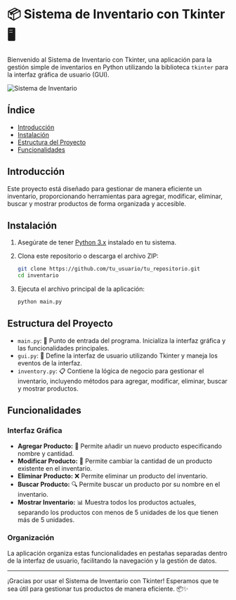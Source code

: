 # 📦 Sistema de Inventario con Tkinter 🖥️

Bienvenido al Sistema de Inventario con Tkinter, una aplicación para la gestión simple de inventarios en Python utilizando la biblioteca `tkinter` para la interfaz gráfica de usuario (GUI).

![Sistema de Inventario](https://via.placeholder.com/1000x100?text=Sistema+de+Inventario+con+Tkinter)

## Índice

- [Introducción](#introducción)
- [Instalación](#instalación)
- [Estructura del Proyecto](#estructura-del-proyecto)
- [Funcionalidades](#funcionalidades)

## Introducción

Este proyecto está diseñado para gestionar de manera eficiente un inventario, proporcionando herramientas para agregar, modificar, eliminar, buscar y mostrar productos de forma organizada y accesible.

## Instalación

1. Asegúrate de tener [Python 3.x](https://www.python.org/downloads/) instalado en tu sistema.
2. Clona este repositorio o descarga el archivo ZIP:

    ```sh
    git clone https://github.com/tu_usuario/tu_repositorio.git
    cd inventario
    ```

3. Ejecuta el archivo principal de la aplicación:

    ```sh
    python main.py
    ```

## Estructura del Proyecto

- `main.py`: 🚀 Punto de entrada del programa. Inicializa la interfaz gráfica y las funcionalidades principales.
- `gui.py`: 🎨 Define la interfaz de usuario utilizando Tkinter y maneja los eventos de la interfaz.
- `inventory.py`: 📋 Contiene la lógica de negocio para gestionar el inventario, incluyendo métodos para agregar, modificar, eliminar, buscar y mostrar productos.

## Funcionalidades

### Interfaz Gráfica

- **Agregar Producto:** 🛒 Permite añadir un nuevo producto especificando nombre y cantidad.
- **Modificar Producto:** 🔄 Permite cambiar la cantidad de un producto existente en el inventario.
- **Eliminar Producto:** ❌ Permite eliminar un producto del inventario.
- **Buscar Producto:** 🔍 Permite buscar un producto por su nombre en el inventario.
- **Mostrar Inventario:** 📊 Muestra todos los productos actuales, separando los productos con menos de 5 unidades de los que tienen más de 5 unidades.

### Organización

La aplicación organiza estas funcionalidades en pestañas separadas dentro de la interfaz de usuario, facilitando la navegación y la gestión de datos.

---

¡Gracias por usar el Sistema de Inventario con Tkinter! Esperamos que te sea útil para gestionar tus productos de manera eficiente. 📦✨
